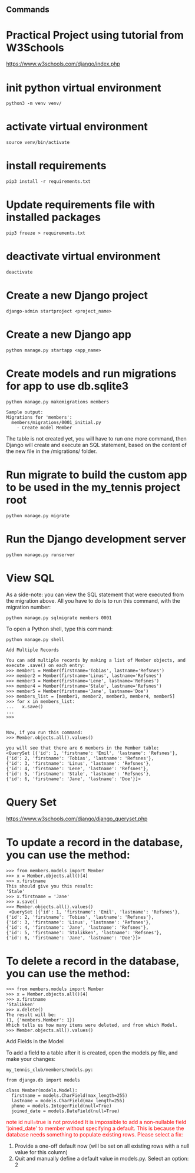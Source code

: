 ## Commands 
# Practical Project using tutorial from W3Schools
https://www.w3schools.com/django/index.php 

# init python virtual environment 
```
python3 -m venv venv/
```

# activate virtual environment 
```
source venv/bin/activate
```

# install requirements 
``` 
pip3 install -r requirements.txt
```

# Update requirements file with installed packages
``` 
pip3 freeze > requirements.txt
```

# deactivate virtual environment 
```
deactivate
```

# Create a new Django project
```
django-admin startproject <project_name>
```

# Create a new Django app
```
python manage.py startapp <app_name>
```

# Create models and run migrations for app to use db.sqlite3
```
python manage.py makemigrations members

Sample output:
Migrations for 'members':
  members/migrations/0001_initial.py
    - Create model Member
```
The table is not created yet, you will have to run one more command, then Django will create and execute an SQL statement, based on the content of the new file in the /migrations/ folder.
# Run migrate to build the custom app to be used in the my_tennis project root
```
python manage.py migrate 
```

# Run the Django development server
```
python manage.py runserver 
```

# View SQL
As a side-note: you can view the SQL statement that were executed from the migration above. All you have to do is to run this command, with the migration number:
```
python manage.py sqlmigrate members 0001
```
To open a Python shell, type this command:
```
python manage.py shell

Add Multiple Records

You can add multiple records by making a list of Member objects, and execute .save() on each entry:
>>> member1 = Member(firstname='Tobias', lastname='Refsnes')
>>> member2 = Member(firstname='Linus', lastname='Refsnes')
>>> member3 = Member(firstname='Lene', lastname='Refsnes')
>>> member4 = Member(firstname='Stale', lastname='Refsnes')
>>> member5 = Member(firstname='Jane', lastname='Doe')
>>> members_list = [member1, member2, member3, member4, member5]
>>> for x in members_list:
...   x.save()
...
>>>


Now, if you run this command:
>>> Member.objects.all().values()

you will see that there are 6 members in the Member table:
<QuerySet [{'id': 1, 'firstname': 'Emil', 'lastname': 'Refsnes'},
{'id': 2, 'firstname': 'Tobias', 'lastname': 'Refsnes'},
{'id': 3, 'firstname': 'Linus', 'lastname': 'Refsnes'},
{'id': 4, 'firstname': 'Lene', 'lastname': 'Refsnes'},
{'id': 5, 'firstname': 'Stale', 'lastname': 'Refsnes'},
{'id': 6, 'firstname': 'Jane', 'lastname': 'Doe'}]>

```

# Query Set
https://www.w3schools.com/django/django_queryset.php

# To update a record in the database, you can use the method:
```
>>> from members.models import Member
>>> x = Member.objects.all()[4] 
>>> x.firstname 
This should give you this result:
'Stale'
>>> x.firstname = 'Jane'
>>> x.save()
>>> Member.objects.all().values() 
 <QuerySet [{'id': 1, 'firstname': 'Emil', 'lastname': 'Refsnes'},
{'id': 2, 'firstname': 'Tobias', 'lastname': 'Refsnes'},
{'id': 3, 'firstname': 'Linus', 'lastname': 'Refsnes'},
{'id': 4, 'firstname': 'Jane', 'lastname': 'Refsnes'},
{'id': 5, 'firstname': 'Stalikken', 'lastname': 'Refsnes'},
{'id': 6, 'firstname': 'Jane', 'lastname': 'Doe'}]> 
```

# To delete a record in the database, you can use the method:
```
>>> from members.models import Member
>>> x = Member.objects.all()[4]
>>> x.firstname
'Stalikken'
>>> x.delete()
The result will be:
(1, {'members.Member': 1})
Which tells us how many items were deleted, and from which Model.
>>> Member.objects.all().values()
```



Add Fields in the Model

To add a field to a table after it is created, open the models.py file, and make your changes:
```
my_tennis_club/members/models.py:

from django.db import models

class Member(models.Model):
  firstname = models.CharField(max_length=255)
  lastname = models.CharField(max_length=255)
  phone = models.IntegerField(null=True) 
  joined_date = models.DateField(null=True)

```
<span style="color: red;"> note id null=true is not provided 
It is impossible to add a non-nullable field 'joined_date' to member without specifying a default. This is because the database needs something to populate existing rows.
Please select a fix:
 1) Provide a one-off default now (will be set on all existing rows with a null value for this column)
 2) Quit and manually define a default value in models.py.
Select an option: 2
</span>
  